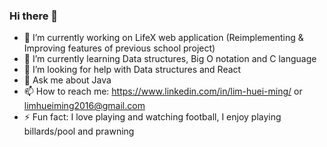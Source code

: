 ### Hi there 👋
- 🔭 I’m currently working on LifeX web application (Reimplementing & Improving features of previous school project)
- 🌱 I’m currently learning Data structures, Big O notation and C language
- 🤔 I’m looking for help with Data structures and React
- 💬 Ask me about Java
- 📫 How to reach me: https://www.linkedin.com/in/lim-huei-ming/ or limhueiming2016@gmail.com
- ⚡ Fun fact: I love playing and watching football, I enjoy playing billards/pool and prawning

